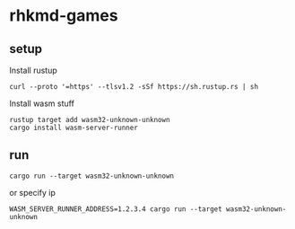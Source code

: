 # rhkmd-games

## setup
Install rustup
``` 
curl --proto '=https' --tlsv1.2 -sSf https://sh.rustup.rs | sh
```

Install wasm stuff
```
rustup target add wasm32-unknown-unknown
cargo install wasm-server-runner
```

## run
```
cargo run --target wasm32-unknown-unknown
```

or specify ip
```
WASM_SERVER_RUNNER_ADDRESS=1.2.3.4 cargo run --target wasm32-unknown-unknown
```